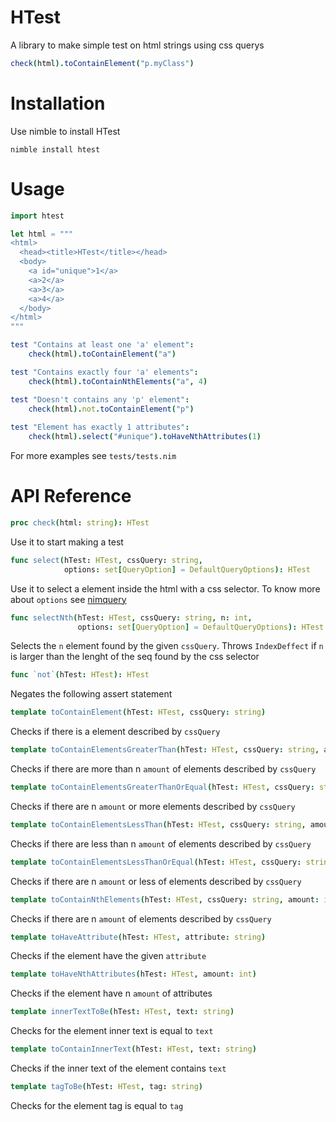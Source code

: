 # HTest
A library to make simple test on html strings using css querys
```nim
check(html).toContainElement("p.myClass")
```
# Installation
Use nimble to install HTest 

```shell 
nimble install htest
```

# Usage

```nim
import htest

let html = """
<html>
  <head><title>HTest</title></head>
  <body>
    <a id="unique">1</a>
    <a>2</a>
    <a>3</a>
    <a>4</a>
  </body>
</html>
"""

test "Contains at least one 'a' element":
 	check(html).toContainElement("a")

test "Contains exactly four 'a' elements":
	check(html).toContainNthElements("a", 4)

test "Doesn't contains any 'p' element":
	check(html).not.toContainElement("p")
  
test "Element has exactly 1 attributes":
	check(html).select("#unique").toHaveNthAttributes(1)
```

For more examples see `tests/tests.nim`

# API Reference

```nim
proc check(html: string): HTest 
```
Use it to start making a test

```nim
func select(hTest: HTest, cssQuery: string,
            options: set[QueryOption] = DefaultQueryOptions): HTest
```

Use it to select a element inside the html with a css selector. To know more about `options` see [nimquery](https://github.com/GULPF/nimquery "nimquery")

```nim
func selectNth(hTest: HTest, cssQuery: string, n: int,
               options: set[QueryOption] = DefaultQueryOptions): HTest
```
Selects the `n` element found by the given `cssQuery`. Throws `IndexDeffect` if `n` is larger than the lenght of the seq found by
the css selector

```nim
func `not`(hTest: HTest): HTest 
```
Negates the following assert statement

```nim
template toContainElement(hTest: HTest, cssQuery: string)
```
Checks if there is a element described by `cssQuery`

```nim
template toContainElementsGreaterThan(hTest: HTest, cssQuery: string, amount: int)
```
Checks if there are more than n `amount` of elements described by `cssQuery`

```nim
template toContainElementsGreaterThanOrEqual(hTest: HTest, cssQuery: string, amount: int)
```
Checks if there are n `amount` or more elements described by `cssQuery`

```nim
template toContainElementsLessThan(hTest: HTest, cssQuery: string, amount: int)
```
Checks if there are less than n `amount` of elements described by `cssQuery`

```nim
template toContainElementsLessThanOrEqual(hTest: HTest, cssQuery: string, amount: int)
```
Checks if there are n `amount` or less of elements described by `cssQuery`

```nim
template toContainNthElements(hTest: HTest, cssQuery: string, amount: int) 
```
Checks if there are n `amount` of elements described by `cssQuery`

```nim
template toHaveAttribute(hTest: HTest, attribute: string)
```
Checks if the element have the given `attribute`

```nim
template toHaveNthAttributes(hTest: HTest, amount: int)
```
Checks if the element have n `amount` of attributes

```nim
template innerTextToBe(hTest: HTest, text: string)
```
Checks for the element inner text is equal to `text`

```nim
template toContainInnerText(hTest: HTest, text: string) 
```
Checks if the inner text of the element contains `text`

```nim
template tagToBe(hTest: HTest, tag: string) 
```
Checks for the element tag is equal to `tag`

